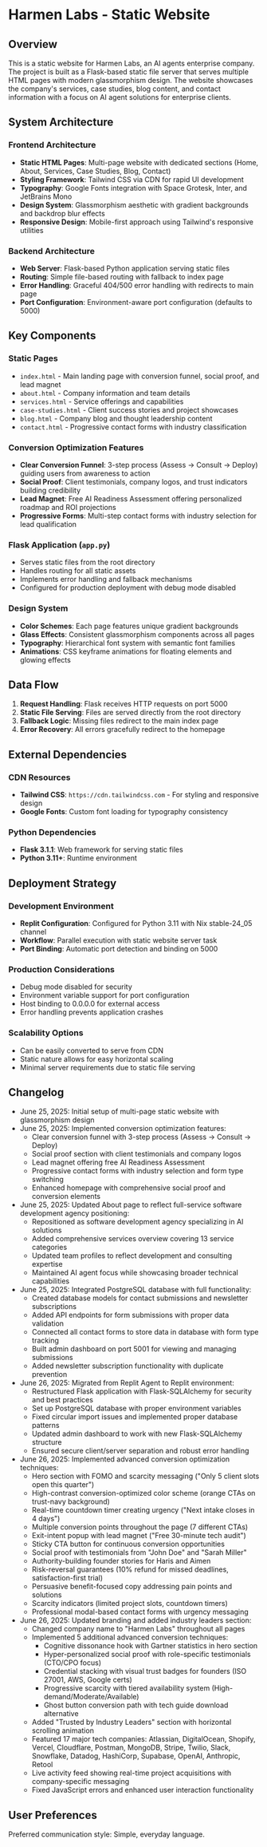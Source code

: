 # Harmen Labs - Static Website

## Overview

This is a static website for Harmen Labs, an AI agents enterprise company. The project is built as a Flask-based static file server that serves multiple HTML pages with modern glassmorphism design. The website showcases the company's services, case studies, blog content, and contact information with a focus on AI agent solutions for enterprise clients.

## System Architecture

### Frontend Architecture
- **Static HTML Pages**: Multi-page website with dedicated sections (Home, About, Services, Case Studies, Blog, Contact)
- **Styling Framework**: Tailwind CSS via CDN for rapid UI development
- **Typography**: Google Fonts integration with Space Grotesk, Inter, and JetBrains Mono
- **Design System**: Glassmorphism aesthetic with gradient backgrounds and backdrop blur effects
- **Responsive Design**: Mobile-first approach using Tailwind's responsive utilities

### Backend Architecture
- **Web Server**: Flask-based Python application serving static files
- **Routing**: Simple file-based routing with fallback to index page
- **Error Handling**: Graceful 404/500 error handling with redirects to main page
- **Port Configuration**: Environment-aware port configuration (defaults to 5000)

## Key Components

### Static Pages
- `index.html` - Main landing page with conversion funnel, social proof, and lead magnet
- `about.html` - Company information and team details
- `services.html` - Service offerings and capabilities
- `case-studies.html` - Client success stories and project showcases
- `blog.html` - Company blog and thought leadership content
- `contact.html` - Progressive contact forms with industry classification

### Conversion Optimization Features
- **Clear Conversion Funnel**: 3-step process (Assess → Consult → Deploy) guiding users from awareness to action
- **Social Proof**: Client testimonials, company logos, and trust indicators building credibility
- **Lead Magnet**: Free AI Readiness Assessment offering personalized roadmap and ROI projections
- **Progressive Forms**: Multi-step contact forms with industry selection for lead qualification

### Flask Application (`app.py`)
- Serves static files from the root directory
- Handles routing for all static assets
- Implements error handling and fallback mechanisms
- Configured for production deployment with debug mode disabled

### Design System
- **Color Schemes**: Each page features unique gradient backgrounds
- **Glass Effects**: Consistent glassmorphism components across all pages
- **Typography**: Hierarchical font system with semantic font families
- **Animations**: CSS keyframe animations for floating elements and glowing effects

## Data Flow

1. **Request Handling**: Flask receives HTTP requests on port 5000
2. **Static File Serving**: Files are served directly from the root directory
3. **Fallback Logic**: Missing files redirect to the main index page
4. **Error Recovery**: All errors gracefully redirect to the homepage

## External Dependencies

### CDN Resources
- **Tailwind CSS**: `https://cdn.tailwindcss.com` - For styling and responsive design
- **Google Fonts**: Custom font loading for typography consistency

### Python Dependencies
- **Flask 3.1.1**: Web framework for serving static files
- **Python 3.11+**: Runtime environment

## Deployment Strategy

### Development Environment
- **Replit Configuration**: Configured for Python 3.11 with Nix stable-24_05 channel
- **Workflow**: Parallel execution with static website server task
- **Port Binding**: Automatic port detection and binding on 5000

### Production Considerations
- Debug mode disabled for security
- Environment variable support for port configuration
- Host binding to 0.0.0.0 for external access
- Error handling prevents application crashes

### Scalability Options
- Can be easily converted to serve from CDN
- Static nature allows for easy horizontal scaling
- Minimal server requirements due to static file serving

## Changelog

- June 25, 2025: Initial setup of multi-page static website with glassmorphism design
- June 25, 2025: Implemented conversion optimization features:
  - Clear conversion funnel with 3-step process (Assess → Consult → Deploy)
  - Social proof section with client testimonials and company logos
  - Lead magnet offering free AI Readiness Assessment
  - Progressive contact forms with industry selection and form type switching
  - Enhanced homepage with comprehensive social proof and conversion elements
- June 25, 2025: Updated About page to reflect full-service software development agency positioning:
  - Repositioned as software development agency specializing in AI solutions
  - Added comprehensive services overview covering 13 service categories
  - Updated team profiles to reflect development and consulting expertise
  - Maintained AI agent focus while showcasing broader technical capabilities
- June 25, 2025: Integrated PostgreSQL database with full functionality:
  - Created database models for contact submissions and newsletter subscriptions
  - Added API endpoints for form submissions with proper data validation
  - Connected all contact forms to store data in database with form type tracking
  - Built admin dashboard on port 5001 for viewing and managing submissions
  - Added newsletter subscription functionality with duplicate prevention
- June 26, 2025: Migrated from Replit Agent to Replit environment:
  - Restructured Flask application with Flask-SQLAlchemy for security and best practices
  - Set up PostgreSQL database with proper environment variables
  - Fixed circular import issues and implemented proper database patterns
  - Updated admin dashboard to work with new Flask-SQLAlchemy structure
  - Ensured secure client/server separation and robust error handling
- June 26, 2025: Implemented advanced conversion optimization techniques:
  - Hero section with FOMO and scarcity messaging ("Only 5 client slots open this quarter")
  - High-contrast conversion-optimized color scheme (orange CTAs on trust-navy background)
  - Real-time countdown timer creating urgency ("Next intake closes in 4 days")
  - Multiple conversion points throughout the page (7 different CTAs)
  - Exit-intent popup with lead magnet ("Free 30-minute tech audit")
  - Sticky CTA button for continuous conversion opportunities
  - Social proof with testimonials from "John Doe" and "Sarah Miller"
  - Authority-building founder stories for Haris and Aimen
  - Risk-reversal guarantees (10% refund for missed deadlines, satisfaction-first trial)
  - Persuasive benefit-focused copy addressing pain points and solutions
  - Scarcity indicators (limited project slots, countdown timers)
  - Professional modal-based contact forms with urgency messaging
- June 26, 2025: Updated branding and added industry leaders section:
  - Changed company name to "Harmen Labs" throughout all pages
  - Implemented 5 additional advanced conversion techniques:
    * Cognitive dissonance hook with Gartner statistics in hero section
    * Hyper-personalized social proof with role-specific testimonials (CTO/CPO focus)
    * Credential stacking with visual trust badges for founders (ISO 27001, AWS, Google certs)
    * Progressive scarcity with tiered availability system (High-demand/Moderate/Available)
    * Ghost button conversion path with tech guide download alternative
  - Added "Trusted by Industry Leaders" section with horizontal scrolling animation
  - Featured 17 major tech companies: Atlassian, DigitalOcean, Shopify, Vercel, Cloudflare, Postman, MongoDB, Stripe, Twilio, Slack, Snowflake, Datadog, HashiCorp, Supabase, OpenAI, Anthropic, Retool
  - Live activity feed showing real-time project acquisitions with company-specific messaging
  - Fixed JavaScript errors and enhanced user interaction functionality

## User Preferences

Preferred communication style: Simple, everyday language.